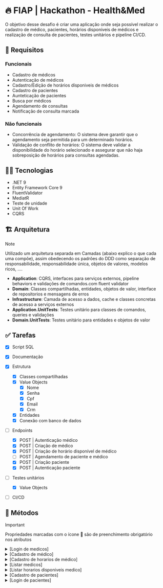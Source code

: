 # 🔥 FIAP | Hackathon - Health&Med

O objetivo desse desafio é criar uma aplicação onde seja possível realizar o cadastro de médico, pacientes, horários disponíveis de médicos e realização de consulta de pacientes, testes unitários e pipeline CI/CD.

## :stop_sign: Requisitos
### Funcionais
- Cadastro de médicos
- Autenticação de médicos
- Cadastro/Edição de horários dísponiveis de médicos
- Cadastro de pacientes
- Aunteticação de pacientes
- Busca por médicos
- Agendamento de consultas
- Notificação de consulta marcada
### Não funcionais
- Concorrência de agendamento: O sistema deve garantir que o agendamento seja permitida para um determinado horários.
- Validação de conflito de horários: O sistema deve validar a disponibilidade do horário selecionado e assegurar que não haja sobreposição de horários para consultas agendadas.

## :woman_technologist: Tecnologias
- .NET 9
- Entity Framework Core 9
- FluentValidator
- MediatR
- Teste de unidade
- Unit Of Work
- CQRS

## :building_construction: Arquitetura
> [!NOTE]
> Utilizado um arquitetura separada em Camadas (abaixo explico o que cada uma compõe), assim obedecendo os padrões do DDD como separação de responsabilidade, responsabilidade única, objetos de valores, modelos ricos, ....

- **Application**: CQRS, interfaces para serviços externos, pipeline behaviors e validações de comandos.com fluent validator
- **Domain**: Classes compartilhadas, entidades, objetos de valor, interface de repositorios e mensagens de erros
- **Infrastructure**: Camada de acesso a dados, cache e classes concretas de acesso a serviços externos
- **Application.UnitTests**: Testes unitário para classes de comandos, queries e validações
- **Domain.UnitTests**: Testes unitário para entidades e objetos de valor

<!--## :deciduous_tree: Projeto
 src
    |-- building blocks
    |   |-- Hackathon.HealthMed.Kernel
    |   |   |-- DomainObjects (Aggragate, Value objects compartilhados)
    |   |   |-- Shared (Result pattern)
    |   |-- Hacktahon.HealthMed.Api.Core
    |   |   |-- Identidade (Dados compartilhado de autenticação)
    |-- services
    |   |-- medicos
    |   |   |-- Hackathon.HealtMed.Medico.Api
    |   |   |   |-- Controllers
    |   |   |   |-- Configuration (DI)
    |   |   |-- Hackathon.HealtMed.Medico.Application
    |   |   |   |-- CQRS
    |   |   |   |-- Abstrações (Interfaces de serviços externos)
    |   |   |-- Hackathon.HealtMed.Medico.Domain (Entidades)
    |   |   |   |-- Entidadades
    |   |   |-- Hackathon.HealtMed.Medico.Infrastructure (Banco de dados, serviços externos e cache)
    |   |   |   |-- Data (Acesso a banco)
    |   |   |   |-- Repositorios
    |   |-- pacientes
    |   |   |-- Hackathon.HealthMed.Pacientes.Api (Controller, entidades, validações)
tests
    |--  -->

## :white_check_mark: Tarefas
- [x] Script SQL
- [x] Documentação
- [x] Estrutura
    - [x] Classes compartilhadas
    - [x] Value Objects
        - [x] Nome
        - [x] Senha
        - [x] Cpf
        - [x] Email
        - [x] Crm
    - [x] Entidades
    - [x] Conexão com banco de dados
- [ ] Endpoints
    - [x] POST | Autenticação médico
    - [x] POST | Criação de médico
    - [x] POST | Criação de horário disponível de médico
    - [ ] POST | Agendamento de paciente e médico
    - [x] POST | Criação paciente
    - [x] POST | Autenticação paciente
- [ ] Testes unitários
    - [x] Value Objects
- [ ] CI/CD
    

## :bookmark: Métodos
> [!IMPORTANT]
> Propriedades marcadas com o ícone :small_orange_diamond: são de preenchimento obrigatório nos atributos

<details>
    <summary>[Login de medicos]</summary>

```http
POST /api/v1/doctors/login
```

- #### Caso de sucesso
    - Será retornado um status code 200 com token


- #### Validação de dados
    - Caso o `email` informado não seja valido será retornado um BadRequest
    - Caso o `password` informado não seja valido será retornado um BadRequest

- #### Atributos
| Propriedade | Tipo | Obrigatório | Descrição | Exemplo válido | Exemplo inválido |
|----|----|----|----|----|----|
| Email | String | Sim | Deve ser informado um e-mail válido | teste@gmail.com | teste@gmail |
| Password | String | Sim | Deve ser informado no mínimo 8 chars, 1 letra maiúscula, 1 letra min´´uscula, 1 numero e 1 char especial | Teste@123 | Teste

- #### Exemplo Request
    - ##### Válido
    ```json
    {
        "email": "gabriel.porto@teste.com",
        "password": "Teste123*"
    }
    ```
    - ##### Response - Será retornado um Token
    ```
    "28eb0baa-e67a-4f64-86e1-cfa1326301c6"
    ```
    - ##### Validação - Password inválido
    ```json
    {
        "type": "https://tools.ietf.org/html/rfc7231#section-6.5.1",
        "title": "Password.Empty",
        "status": 400,
        "detail": "Password is empty"
    }
    ```
</details>
<details>
    <summary>[Cadastro de médico]</summary>

```http
POST /api/v1/doctors
```

- #### Caso de sucesso
    - Será retornado um status code 200 com o Id cadastrado do médico

- #### Caso de uso
    - Caso o `email` informado já esteja registrado será retornado um BadRequest
    - Caso o `cpf` informado já esteja registrado será retornado um BadRequest

- #### Validação de dados
    - Caso o `name` informado não seja valido será retornado um BadRequest
    - Caso o `email` informado não seja valido será retornado um BadRequest
    - Caso o `cpf` informado não seja valido será retornado um BadRequest
    - Caso o `crm` informado não seja valido será retornado um BadRequest

- #### Atributos
| Propriedade | Tipo | Obrigatório | Descrição | Exemplo válido | Exemplo inválido |
|----|----|----|----|----|----|
| Name | String | Sim | Deve ser informado o nome completo com apenas letras | Gabriel Teste | T3st#
| Email | String | Sim | Deve ser informado um e-mail válido | teste@gmail.com | teste@gmail |
| Cpf | String | Sim | Deve ser informado um cpf válido sem pontos e traço | 21644957051 | 216.449.570-51 |
| Crm | String | Sim | Só será permitido numeros, com número entre 6 e 7 | 1456214 | 154e45 |
| Password | String | Sim | Deve ser informado no mínimo 8 chars, 1 letra maiúscula, 1 letra min´´uscula, 1 numero e 1 char especial | Teste@123 | Teste

- #### Exemplo Request
    - ##### Válido
    ```json
    {
        "name": "Gabriel Porto",
        "email": "gabriel.porto@teste.com",
        "cpf": "21644957051",
        "crm": "1456214",
        "password": "Teste123*"
    }
    ```
    - ##### Response - Será retornado um Guid com o Id do médico
    ```
    "28eb0baa-e67a-4f64-86e1-cfa1326301c6"
    ```
     - ##### Caso de uso - crm já cadastrado
    ```json
    {
        "type": "https://tools.ietf.org/html/rfc7231#section-6.5.1",
        "title": "Médico.CrmJaCadastrado",
        "status": 400,
        "detail": " O crm '123456' iformado já está cadastrado"
    }
    ```
    - ##### Validação - Nome inválido
    ```json
    {
        "type": "https://tools.ietf.org/html/rfc7231#section-6.5.1",
        "title": "Nome.NomeIncompleto",
        "status": 400,
        "detail": "Informe o nome completo"
    }
    ```
</details>
<details>
    <summary>[Cadastro de horarios de médico]</summary>

```http
POST /api/v1/doctors/schedule
```

- #### Caso de sucesso
    - Será retornado um status code 200 com o Id do horario cadastrado

- #### Caso de uso
    - Caso o `Id` informado não esteja registrado será retornado um NotFound
    - Caso o `date` informado seja uma data menor que a atual, será retornado um BadRequest
    - Caso o `start` ou `end` informado entre em conflito com algum horário cadastrado, será retornado um Conflict
    - Caso o `start` seja maior que o `end` será retornado um BadRequest
    - Caso o `start` ou `end` seja uma data inválida será retornado um BadRequest

- #### Atributos
| Propriedade | Tipo | Obrigatório | Descrição | Exemplo válido | Exemplo inválido |
|----|----|----|----|----|----|
| DoctorId | Guid | Sim | Deve ser informado o Id do doutor | 273b548a-63bc-424f-bb6a-0f60052c0f7a | T3st#
| Date | DateOnly | Sim | Deve ser informado uma data válida | "2025-01-01" | "01-12-2029" |
| Start | TimeSpan | Sim | Deve ser informado um horário válido | "09:23" | "15" |
| End | TimeSpan | Sim | Deve ser informado um horário válido | "11:00" | "25" |

- #### Exemplo Request
    - ##### Válido
    ```json
    {
        "doctorId": "273b548a-63bc-424f-bb6a-0f60052c0f7a",
        "date": "2025-01-31",
        "start": "09:42",
        "end": "10:00"
    }
    ```
    - ##### Response - Será retornado um Guid com o Id do médico
    ```
    "28eb0baa-e67a-4f64-86e1-cfa1326301c6"
    ```
     - ##### Caso de uso - Doutor não encontrado
    ```json
    {
        "type": "https://tools.ietf.org/html/rfc7231#section-6.5.4",
        "title": "Doctor.NotFound",
        "status": 404,
        "detail": "Doctor not found",
        "traceId": "00-73e350dc2606f3a74e699e599ddcd1fa-cb54e2e1ccc57acd-00"
    }
    ```
    - ##### Caso de uso - Horario já cadastrado
    ```json
    {
        "type": "https://tools.ietf.org/html/rfc7231#section-6.5.8",
        "title": "DoctorSchedule.ScheduleIsNotFree",
        "status": 409,
        "detail": "Doctor schedule is not free.",
        "traceId": "00-3bc071319f22599bb89ade8d0544533a-fe9df2d0d7610588-00"
    }
    ```
</details>
<details>
    <summary>[Listar medicos]</summary>

```http
GET /api/v1/medicos?pagina=1
```

- #### Caso de sucesso
    - Será retornado uma objeto tipo PagedList com dados de paginação

- #### Query Parametros
| Propriedade | Tipo | Obrigatório | Descrição | Exemplo válido | Exemplo inválido |
|----|----|----|----|----|----|
| Pagina | Number | Sim | Deve ser informado a página posicionada | 2 | false |
| Pesquisa | String |Não | Pode ser informado o nome, email ou crm para filtro | João |  |


- #### Exemplo Response
    - ##### Listagem
    ```json
    {
        "pagina": 1,
        "existeProximaPagina": true,
        "existePaginaAnterior": false,
        "total": 20,
        "lista": [
            {
                "id: ": "62db978f-9999-45c9-9304-2d12554bd038",
                "nome": "Hugo Almeida",
                "email": "hugo.almeida@teste.com",
                "cpf": "21644957051",
                "crm": "1456214",
                "senha": "Teste123*"
            },
            {
                "id: ": "62db978f-9999-45c9-9304-2d12554bd038",
                "nome": "Lucas Rocha",
                "email": "lucas.rocha@teste.com",
                "cpf": "21644957051",
                "crm": "1456214",
                "senha": "Teste123*"
            }
        ]
    }
    ```
</details>
<details>
    <summary>[Listar horarios disponiveis medico]</summary>

```http
GET /api/v1/medicos/{medicoId}/horarios-disponiveis
```

- #### Caso de sucesso
    - Será retornado uma lista com os horarios disponiveis do médico

- #### Route Parametros
| Propriedade | Tipo | Obrigatório | Descrição | Exemplo válido | Exemplo inválido |
|----|----|----|----|----|----|
| MedicoId | Number | Sim | Deve ser informado o Id | 2 | false |


- #### Exemplo Response
    - ##### Listagem
    ```json
    [
        {
            "Data": "2025-01-01",
            "horario": "08:00"
        },
        {
            "Data": "2025-01-01",
            "horario": "09:00"
        },
        {
            "Data": "2025-01-01",
            "horario": "09:30"
        }
    ]
    ```
</details>
<details>
    <summary>[Cadastro de pacientes]</summary>

```http
POST /api/v1/patients
```

- #### Caso de sucesso
    - Será retornado um status code 200 com o Id cadastrado do paciente

- #### Caso de uso
    - Caso o `email` informado já esteja registrado será retornado um BadRequest
    - Caso o `cpf` informado já esteja registrado será retornado um BadRequest

- #### Validação de dados
    - Caso o `name` informado não seja valido será retornado um BadRequest
    - Caso o `email` informado não seja valido será retornado um BadRequest
    - Caso o `cpf` informado não seja valido será retornado um BadRequest
    - Caso o `password` informado não seja valido será retornado um BadRequest

- #### Atributos
| Propriedade | Tipo | Obrigatório | Descrição | Exemplo válido | Exemplo inválido |
|----|----|----|----|----|----|
| Name | String | Sim | Deve ser informado o nome completo com apenas letras | Gabriel Teste | T3st#
| Email | String | Sim | Deve ser informado um e-mail válido | teste@gmail.com | teste@gmail |
| Cpf | String | Sim | Deve ser informado um cpf válido sem pontos e traço | 21644957051 | 216.449.570-51 |
| Passoword | String | Sim | Deve ser informado no mínimo 8 chars, 1 letra maiúscula, 1 letra min´´uscula, 1 numero e 1 char especial | Teste@123 | Teste

- #### Exemplo Request
    - ##### Válido
    ```json
    {
        "name": "Gabriel Porto",
        "email": "gabriel.porto@teste.com",
        "cpf": "21644957051",
        "password": "Teste123*"
    }
    ```
    - ##### Response - Será retornado um Guid com o Id do paciente
    ```
    "28eb0baa-e67a-4f64-86e1-cfa1326301c6"
    ```
     - ##### Caso de uso - email já cadastrado
    ```json
    {
        "type": "https://tools.ietf.org/html/rfc7231#section-6.5.1",
        "title": "Paciente.EmailJaCadastrado",
        "status": 400,
        "detail": "O email 'teste@exemplo.com' informado já está cadastrado"
    }
    ```
    - ##### Validação - Nome inválido
    ```json
    {
        "type": "https://tools.ietf.org/html/rfc7231#section-6.5.1",
        "title": "Nome.NomeIncompleto",
        "status": 400,
        "detail": "Informe o nome completo"
    }
    ```
</details>
<details>
    <summary>[Login de pacientes]</summary>

```http
POST /api/v1/patients/login
```

- #### Caso de sucesso
    - Será retornado um status code 200 com token


- #### Validação de dados
    - Caso o `email` informado não seja valido será retornado um BadRequest
    - Caso o `password` informado não seja valido será retornado um BadRequest

- #### Atributos
| Propriedade | Tipo | Obrigatório | Descrição | Exemplo válido | Exemplo inválido |
|----|----|----|----|----|----|
| Email | String | Sim | Deve ser informado um e-mail válido | teste@gmail.com | teste@gmail |
| Password | String | Sim | Deve ser informado no mínimo 8 chars, 1 letra maiúscula, 1 letra min´´uscula, 1 numero e 1 char especial | Teste@123 | Teste

- #### Exemplo Request
    - ##### Válido
    ```json
    {
        "email": "gabriel.porto@teste.com",
        "password": "Teste123*"
    }
    ```
    - ##### Response - Será retornado um Token
    ```
    "28eb0baa-e67a-4f64-86e1-cfa1326301c6"
    ```
    - ##### Validação - Password inválido
    ```json
    {
        "type": "https://tools.ietf.org/html/rfc7231#section-6.5.1",
        "title": "Password.Empty",
        "status": 400,
        "detail": "Password is empty"
    }
    ```
</details>